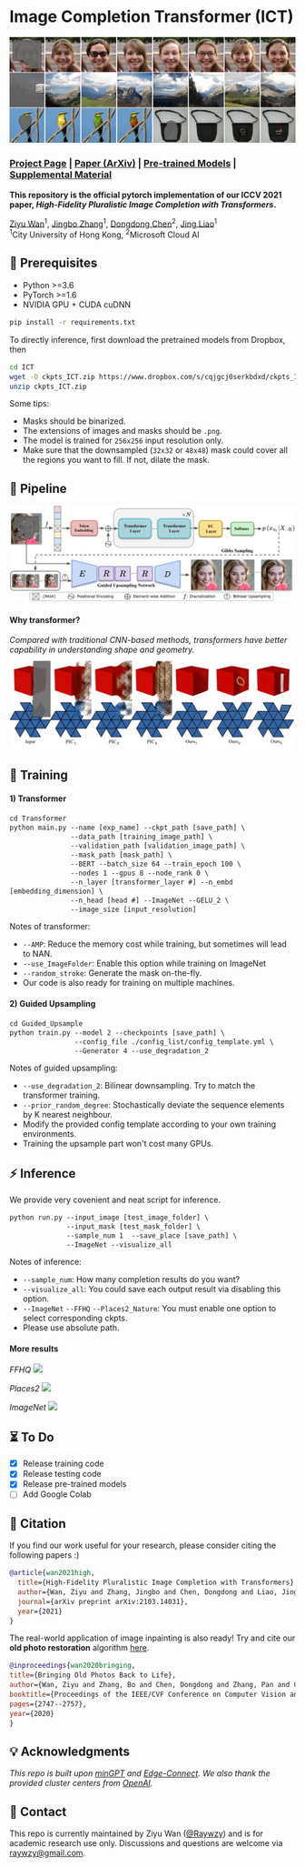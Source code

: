 # Image Completion Transformer (ICT)

<img src='imgs/teaser.png'/>

### [Project Page](http://raywzy.com/ICT/) | [Paper (ArXiv)](https://arxiv.org/pdf/2103.14031.pdf) | [Pre-trained Models](https://www.dropbox.com/s/cqjgcj0serkbdxd/ckpts_ICT.zip?dl=0) | [Supplemental Material](http://raywzy.com/ICT/supple.pdf)

**This repository is the official pytorch implementation of our ICCV 2021 paper, *High-Fidelity Pluralistic Image Completion with Transformers*.**

[Ziyu Wan](http://raywzy.com/)<sup>1</sup>,
[Jingbo Zhang](https://github.com/Eckert-ZJB)<sup>1</sup>,
[Dongdong Chen](http://www.dongdongchen.bid/)<sup>2</sup>,
[Jing Liao](https://liaojing.github.io/html/)<sup>1</sup> <br>
<sup>1</sup>City University of Hong Kong, <sup>2</sup>Microsoft Cloud AI



## :balloon: Prerequisites

- Python >=3.6
- PyTorch >=1.6
- NVIDIA GPU + CUDA cuDNN
```bash
pip install -r requirements.txt
```

To directly inference, first download the pretrained models from Dropbox, then
```bash
cd ICT
wget -O ckpts_ICT.zip https://www.dropbox.com/s/cqjgcj0serkbdxd/ckpts_ICT.zip?dl=1
unzip ckpts_ICT.zip
```

Some tips:
+ Masks should be binarized.
+ The extensions of images and masks should be `.png`.
+ The model is trained for `256x256` input resolution only.
+ Make sure that the downsampled (`32x32` or `48x48`) mask could cover all the regions you want to fill. If not, dilate the mask.

## :star2: Pipeline
<img src='imgs/Pipeline.png'/>

#### Why transformer?
*Compared with traditional CNN-based methods, transformers have better capability in understanding shape and geometry.*
<img src='imgs/structure.png'/>

## :rocket: Training

#### 1) Transformer

```
cd Transformer
python main.py --name [exp_name] --ckpt_path [save_path] \
               --data_path [training_image_path] \
               --validation_path [validation_image_path] \
               --mask_path [mask_path] \
               --BERT --batch_size 64 --train_epoch 100 \
               --nodes 1 --gpus 8 --node_rank 0 \
               --n_layer [transformer_layer #] --n_embd [embedding_dimension] \
               --n_head [head #] --ImageNet --GELU_2 \
               --image_size [input_resolution]
```

Notes of transformer: 
+ `--AMP`: Reduce the memory cost while training, but sometimes will lead to NAN.
+ `--use_ImageFolder`: Enable this option while training on ImageNet
+ `--random_stroke`: Generate the mask on-the-fly.
+ Our code is also ready for training on multiple machines.

#### 2) Guided Upsampling

```
cd Guided_Upsample
python train.py --model 2 --checkpoints [save_path] \
                --config_file ./config_list/config_template.yml \
                --Generator 4 --use_degradation_2
```

Notes of guided upsampling: 
+ `--use_degradation_2`: Bilinear downsampling. Try to match the transformer training.
+ `--prior_random_degree`: Stochastically deviate the sequence elements by K nearest neighbour.
+ Modify the provided config template according to your own training environments.
+ Training the upsample part won't cost many GPUs.


## :zap: Inference

We provide very covenient and neat script for inference.
```
python run.py --input_image [test_image_folder] \
              --input_mask [test_mask_folder] \
              --sample_num 1  --save_place [save_path] \
              --ImageNet --visualize_all
```

Notes of inference: 
+ `--sample_num`: How many completion results do you want?
+ `--visualize_all`: You could save each output result via disabling this option.
+ `--ImageNet` `--FFHQ` `--Places2_Nature`: You must enable one option to select corresponding ckpts.
+ Please use absolute path.


#### More results
*FFHQ*
<img src='ICT/imgs/FFHQ.png'/>

*Places2*
<img src='ICT/imgs/Places2.png'/>

*ImageNet*
<img src='ICT/imgs/ImageNet.png'/>


## :hourglass_flowing_sand: To Do
- [x] Release training code
- [x] Release testing code
- [x] Release pre-trained models
- [ ] Add Google Colab

## :notebook_with_decorative_cover: Citation

If you find our work useful for your research, please consider citing the following papers :)

```bibtex
@article{wan2021high,
  title={High-Fidelity Pluralistic Image Completion with Transformers},
  author={Wan, Ziyu and Zhang, Jingbo and Chen, Dongdong and Liao, Jing},
  journal={arXiv preprint arXiv:2103.14031},
  year={2021}
}
```
The real-world application of image inpainting is also ready! Try and cite our **old photo restoration** algorithm [here](https://github.com/microsoft/Bringing-Old-Photos-Back-to-Life). 

```bibtex
@inproceedings{wan2020bringing,
title={Bringing Old Photos Back to Life},
author={Wan, Ziyu and Zhang, Bo and Chen, Dongdong and Zhang, Pan and Chen, Dong and Liao, Jing and Wen, Fang},
booktitle={Proceedings of the IEEE/CVF Conference on Computer Vision and Pattern Recognition},
pages={2747--2757},
year={2020}
}
```
## :bulb: Acknowledgments

*This repo is built upon [minGPT](https://github.com/karpathy/minGPT) and [Edge-Connect](https://github.com/knazeri/edge-connect). We also thank the provided cluster centers from [OpenAI](https://github.com/openai/image-gpt).*

## :incoming_envelope: Contact

This repo is currently maintained by Ziyu Wan ([@Raywzy](https://github.com/raywzy)) and is for academic research use only. Discussions and questions are welcome via raywzy@gmail.com. 